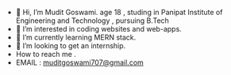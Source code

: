 - 👋 Hi, I’m Mudit Goswami. age 18 , studing in Panipat Institute of Engineering and Technology , pursuing B.Tech
- 👀 I’m interested in coding websites and web-apps.
- 🌱 I’m currently learning MERN stack.
- 💞️ I’m looking to get an internship.
-  How to reach me .
- EMAIL : muditgoswami707@gmail.com

<!---
Goswami-Mudit/Goswami-Mudit is a ✨ special ✨ repository because its `README.md` (this file) appears on your GitHub profile.
You can click the Preview link to take a look at your changes.
--->
